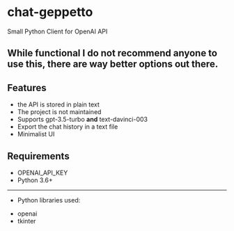 # chat-geppetto
Small Python Client for OpenAI API

## While functional I do not recommend anyone to use this, there are way better options out there.

## Features
 * the API is stored in plain text
 * The project is not maintained
 * Supports gpt-3.5-turbo **and** text-davinci-003
 * Export the chat history in a text file
 * Minimalist UI

## Requirements
 * OPENAI_API_KEY
 * Python 3.6+
---
* Python libraries used:
- openai
- tkinter
 
 

